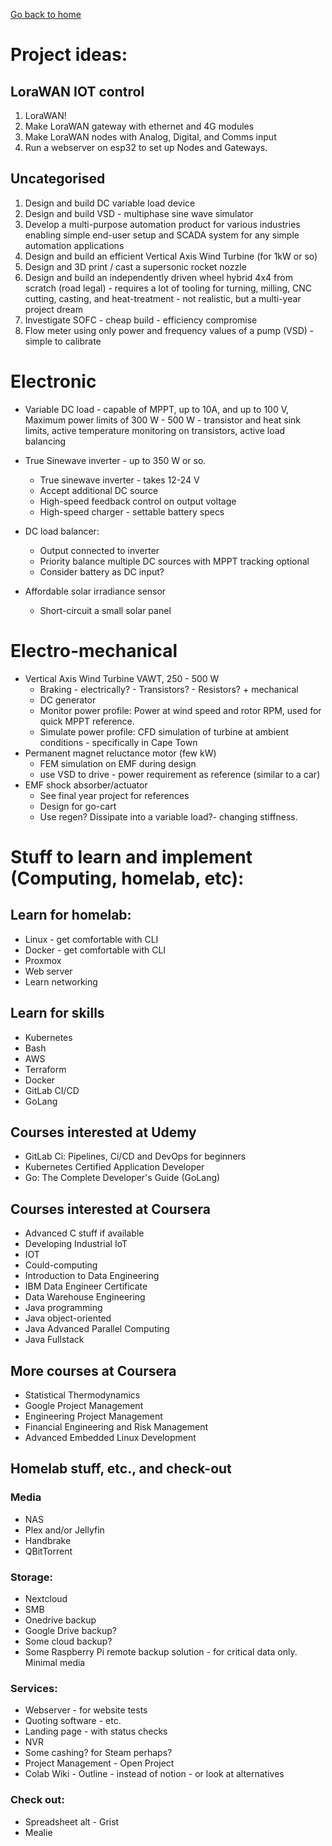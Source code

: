 [Go back to home](README.md)

# Project ideas:

## LoraWAN IOT control
1. LoraWAN!
2. Make LoraWAN gateway with ethernet and 4G modules
3. Make LoraWAN nodes with Analog, Digital, and Comms input
4. Run a webserver on esp32 to set up Nodes and Gateways. 

## Uncategorised
1. Design and build DC variable load device
1. Design and build VSD - multiphase sine wave simulator
1. Develop a multi-purpose automation product for various industries enabling simple end-user setup and SCADA system for any simple automation applications
1. Design and build an efficient Vertical Axis Wind Turbine (for 1kW or so)
1. Design and 3D print / cast a supersonic rocket nozzle
1. Design and build an independently driven wheel hybrid 4x4 from scratch (road legal) - requires a lot of tooling for turning, milling, CNC cutting, casting, and heat-treatment - not realistic, but a multi-year project dream
1. Investigate SOFC - cheap build - efficiency compromise
1. Flow meter using only power and frequency values of a pump (VSD) - simple to calibrate


# Electronic
* Variable DC load - capable of MPPT, up to 10A, and up to 100 V, Maximum power limits of 300 W - 500 W - transistor and heat sink limits, active temperature monitoring on transistors, active load balancing
* True Sinewave inverter - up to 350 W or so.
  - True sinewave inverter - takes 12-24 V
  - Accept additional DC source
  - High-speed feedback control on output voltage
  - High-speed charger - settable battery specs

* DC load balancer:
  -  Output connected to inverter
  -  Priority balance multiple DC sources with MPPT tracking optional
  -  Consider battery as DC input?
 
* Affordable solar irradiance sensor
  - Short-circuit a small solar panel 


# Electro-mechanical
* Vertical Axis Wind Turbine VAWT, 250 - 500 W
  - Braking - electrically? - Transistors? - Resistors? + mechanical
  - DC generator
  - Monitor power profile: Power at wind speed and rotor RPM, used for quick MPPT reference.
  - Simulate power profile: CFD simulation of turbine at ambient conditions - specifically in Cape Town
* Permanent magnet reluctance motor (few kW)
  - FEM simulation on EMF during design
  - use VSD to drive - power requirement as reference (similar to a car)
* EMF shock absorber/actuator
  - See final year project for references
  - Design for go-cart
  - Use regen? Dissipate into a variable load?- changing stiffness.



# Stuff to learn and implement (Computing, homelab, etc):
## Learn for homelab:
* Linux - get comfortable with CLI
* Docker - get comfortable with CLI
* Proxmox
* Web server
* Learn networking

## Learn for skills
* Kubernetes
* Bash
* AWS
* Terraform
* Docker
* GitLab CI/CD
* GoLang


## Courses interested at Udemy
* GitLab Ci: Pipelines, Ci/CD and DevOps for beginners
* Kubernetes Certified Application Developer
* Go: The Complete Developer's Guide (GoLang)

## Courses interested at Coursera
* Advanced C stuff if available
* Developing Industrial IoT
* IOT
* Could-computing
* Introduction to Data Engineering
* IBM Data Engineer Certificate
* Data Warehouse Engineering
* Java programming
* Java object-oriented
* Java Advanced Parallel Computing
* Java Fullstack

## More courses at Coursera
* Statistical Thermodynamics
* Google Project Management
* Engineering Project Management
* Financial Engineering and Risk Management
* Advanced Embedded Linux Development

## Homelab stuff, etc., and check-out
### Media
* NAS
* Plex and/or Jellyfin
* Handbrake
* QBitTorrent
	
	
### Storage:
* Nextcloud
* SMB	
* Onedrive backup
* Google Drive backup?
* Some cloud backup?
* Some Raspberry Pi remote backup solution - for critical data only. Minimal media	
	

### Services:
* Webserver - for website tests
* Quoting software - etc.	
* Landing page - with status checks
* NVR
* Some cashing? for Steam perhaps?
* Project Management - Open Project
* Colab Wiki - Outline - instead of notion - or look at alternatives
	
	
### Check out:
* Spreadsheet alt - Grist
* Mealie

